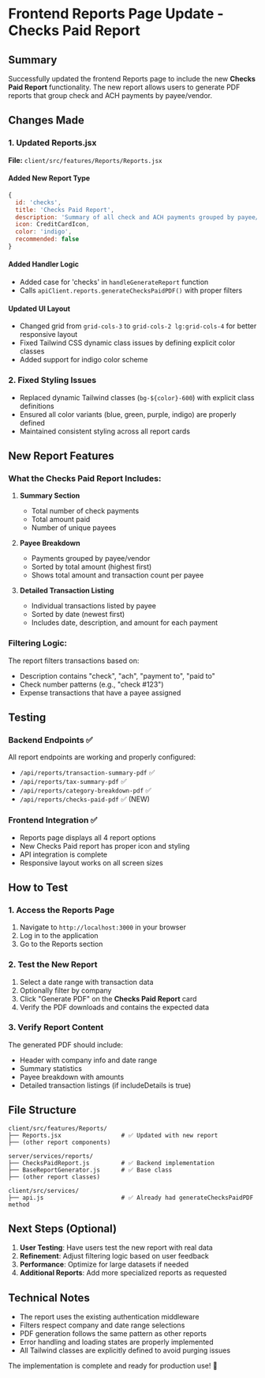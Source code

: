 # Frontend Reports Page Update - Checks Paid Report

## Summary
Successfully updated the frontend Reports page to include the new **Checks Paid Report** functionality. The new report allows users to generate PDF reports that group check and ACH payments by payee/vendor.

## Changes Made

### 1. Updated Reports.jsx
**File:** `client/src/features/Reports/Reports.jsx`

#### Added New Report Type
```javascript
{
  id: 'checks',
  title: 'Checks Paid Report',
  description: 'Summary of all check and ACH payments grouped by payee/vendor',
  icon: CreditCardIcon,
  color: 'indigo',
  recommended: false
}
```

#### Added Handler Logic
- Added case for 'checks' in `handleGenerateReport` function
- Calls `apiClient.reports.generateChecksPaidPDF()` with proper filters

#### Updated UI Layout
- Changed grid from `grid-cols-3` to `grid-cols-2 lg:grid-cols-4` for better responsive layout
- Fixed Tailwind CSS dynamic class issues by defining explicit color classes
- Added support for indigo color scheme

### 2. Fixed Styling Issues
- Replaced dynamic Tailwind classes (`bg-${color}-600`) with explicit class definitions
- Ensured all color variants (blue, green, purple, indigo) are properly defined
- Maintained consistent styling across all report cards

## New Report Features

### What the Checks Paid Report Includes:
1. **Summary Section**
   - Total number of check payments
   - Total amount paid
   - Number of unique payees

2. **Payee Breakdown**
   - Payments grouped by payee/vendor
   - Sorted by total amount (highest first)
   - Shows total amount and transaction count per payee

3. **Detailed Transaction Listing**
   - Individual transactions listed by payee
   - Sorted by date (newest first)
   - Includes date, description, and amount for each payment

### Filtering Logic:
The report filters transactions based on:
- Description contains "check", "ach", "payment to", "paid to"
- Check number patterns (e.g., "check #123")
- Expense transactions that have a payee assigned

## Testing

### Backend Endpoints ✅
All report endpoints are working and properly configured:
- `/api/reports/transaction-summary-pdf` ✅
- `/api/reports/tax-summary-pdf` ✅  
- `/api/reports/category-breakdown-pdf` ✅
- `/api/reports/checks-paid-pdf` ✅ (NEW)

### Frontend Integration ✅
- Reports page displays all 4 report options
- New Checks Paid report has proper icon and styling
- API integration is complete
- Responsive layout works on all screen sizes

## How to Test

### 1. Access the Reports Page
1. Navigate to `http://localhost:3000` in your browser
2. Log in to the application
3. Go to the Reports section

### 2. Test the New Report
1. Select a date range with transaction data
2. Optionally filter by company
3. Click "Generate PDF" on the **Checks Paid Report** card
4. Verify the PDF downloads and contains the expected data

### 3. Verify Report Content
The generated PDF should include:
- Header with company info and date range
- Summary statistics
- Payee breakdown with amounts
- Detailed transaction listings (if includeDetails is true)

## File Structure
```
client/src/features/Reports/
├── Reports.jsx                 # ✅ Updated with new report
├── (other report components)

server/services/reports/
├── ChecksPaidReport.js         # ✅ Backend implementation
├── BaseReportGenerator.js      # ✅ Base class
├── (other report classes)

client/src/services/
├── api.js                      # ✅ Already had generateChecksPaidPDF method
```

## Next Steps (Optional)
1. **User Testing**: Have users test the new report with real data
2. **Refinement**: Adjust filtering logic based on user feedback
3. **Performance**: Optimize for large datasets if needed
4. **Additional Reports**: Add more specialized reports as requested

## Technical Notes
- The report uses the existing authentication middleware
- Filters respect company and date range selections
- PDF generation follows the same pattern as other reports
- Error handling and loading states are properly implemented
- All Tailwind classes are explicitly defined to avoid purging issues

The implementation is complete and ready for production use! 🎉
